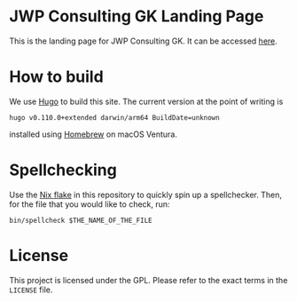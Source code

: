 # JWP Consulting GK Landing Page

This is the landing page for JWP Consulting GK. It can be accessed
[here](https://www.jwpconsulting.net).

# How to build

We use [Hugo](https://gohugo.io/) to build this site. The current version at
the point of writing is

```
hugo v0.110.0+extended darwin/arm64 BuildDate=unknown
```

installed using [Homebrew](https://brew.sh/) on macOS Ventura.

# Spellchecking

Use the [Nix flake](https://nixos.wiki/wiki/Flakes) in this repository to
quickly spin up a spellchecker. Then, for the file that you would like to
check, run:

```
bin/spellcheck $THE_NAME_OF_THE_FILE
```

# License

This project is licensed under the GPL. Please refer to the exact terms in the
`LICENSE` file.
